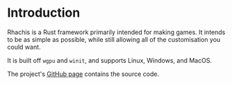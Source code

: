 # Introduction

Rhachis is a Rust framework primarily intended for making  games. It intends to be as simple as possible, while still allowing all of the customisation you could want.

It is built off `wgpu` and `winit`, and supports Linux, Windows, and MacOS.

The project's [GitHub page](https://github.com/SalsaGal/rhachis) contains the source code.
